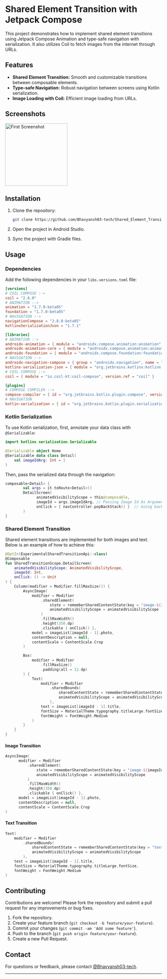# Shared Element Transition with Jetpack Compose

This project demonstrates how to implement shared element transitions using Jetpack Compose Animation and type-safe navigation with serialization. It also utilizes Coil to fetch images from the internet through URLs.

## Features

- **Shared Element Transition:** Smooth and customizable transitions between composable elements.
- **Type-safe Navigation:** Robust navigation between screens using Kotlin serialization.
- **Image Loading with Coil:** Efficient image loading from URLs.

## Screenshots

<img src="https://github.com/user-attachments/assets/46f49444-7fc5-468c-9527-7c07e6d68dda" alt="First Screenshot" style="width: 200px; height: auto; margin-right: 10px;">

## Installation

1. Clone the repository:
    ```sh
    git clone https://github.com/Bhavyansh03-tech/Shared_Element_Transition.git
    ```

2. Open the project in Android Studio.

3. Sync the project with Gradle files.

## Usage

### Dependencies

Add the following dependencies in your `libs.versions.toml` file:

```toml
[versions]
# COIL COMPOSE :->
coil = "2.6.0"
# ANIMATION :->
animation = "1.7.0-beta05"
foundation = "1.7.0-beta05"
# NAVIGATION :->
navigationCompose = "2.8.0-beta05"
kotlinxSerializationJson = "1.7.1"

[libraries]
# ANIMATION :->
androidx-animation = { module = "androidx.compose.animation:animation", version.ref = "animation" }
androidx-animation-core = { module = "androidx.compose.animation:animation-core", version.ref = "animation" }
androidx-foundation = { module = "androidx.compose.foundation:foundation", version.ref = "foundation" }
# NAVIGATION :->
androidx-navigation-compose = { group = "androidx.navigation", name = "navigation-compose", version.ref = "navigationCompose" }
kotlinx-serialization-json = { module = "org.jetbrains.kotlinx:kotlinx-serialization-json", version.ref = "kotlinxSerializationJson" }
# COIL COMPOSE :->
coil = { module = "io.coil-kt:coil-compose", version.ref = "coil" }

[plugins]
# COMPOSE COMPILER :->
compose-compiler = { id = "org.jetbrains.kotlin.plugin.compose", version.ref = "kotlin" }
# NAVIGATION
kotlin-serialization = { id = "org.jetbrains.kotlin.plugin.serialization", version.ref = "kotlin" }
```

### Kotlin Serialization

To use Kotlin serialization, first, annotate your data class with `@Serializable`:

```kotlin
import kotlinx.serialization.Serializable

@Serializable object Home
@Serializable data class Detail(
    val imageIdArg: Int = 1
)
```
Then, pass the serialized data through the navigation:

```kotlin
composable<Detail> {
        val args = it.toRoute<Detail>()
        DetailScreen(
              animatedVisibilityScope = this@composable,
              imageId = args.imageIdArg, // Passing Image Id As Argument.
              onClick = { navController.popBackStack() }  // Going back to previous activity by removing it from back stack.
        )
}
```

### Shared Element Transition

Shared element transitions are implemented for both images and text. Below is an example of how to achieve this:

```kotlin
@OptIn(ExperimentalSharedTransitionApi::class)
@Composable
fun SharedTransitionScope.DetailScreen(
    animatedVisibilityScope: AnimatedVisibilityScope,
    imageId: Int,
    onClick: () -> Unit
) {
    Column(modifier = Modifier.fillMaxSize()) {
        AsyncImage(
            modifier = Modifier
                .sharedElement(
                    state = rememberSharedContentState(key = "image-${imageId}"),
                    animatedVisibilityScope = animatedVisibilityScope
                )
                .fillMaxWidth()
                .height(350.dp)
                .clickable { onClick() },
            model = imageList[imageId - 1].photo,
            contentDescription = null,
            contentScale = ContentScale.Crop
        )

        Box(
            modifier = Modifier
                .fillMaxSize()
                .padding(all = 12.dp)
        ) {
            Text(
                modifier = Modifier
                    .sharedBounds(
                        sharedContentState = rememberSharedContentState(key = "text-${imageId}"),
                        animatedVisibilityScope = animatedVisibilityScope
                    ),
                text = imageList[imageId - 1].title,
                fontSize = MaterialTheme.typography.titleLarge.fontSize,
                fontWeight = FontWeight.Medium
            )
        }
    }
}
```

#### Image Transition
```kotlin
AsyncImage(
      modifier = Modifier
          .sharedElement(
              state = rememberSharedContentState(key = "image-${imageId}"),
              animatedVisibilityScope = animatedVisibilityScope
          )
          .fillMaxWidth()
          .height(350.dp)
          .clickable { onClick() },
      model = imageList[imageId - 1].photo,
      contentDescription = null,
      contentScale = ContentScale.Crop
)
```

#### Text Transition

```kotlin
Text(
    modifier = Modifier
        .sharedBounds(
            sharedContentState = rememberSharedContentState(key = "text-${imageId}"),
            animatedVisibilityScope = animatedVisibilityScope
        ),
    text = imageList[imageId - 1].title,
    fontSize = MaterialTheme.typography.titleLarge.fontSize,
    fontWeight = FontWeight.Medium
)
```


## Contributing

Contributions are welcome! Please fork the repository and submit a pull request for any improvements or bug fixes.

1. Fork the repository.
2. Create your feature branch (`git checkout -b feature/your-feature`).
3. Commit your changes (`git commit -am 'Add some feature'`).
4. Push to the branch (`git push origin feature/your-feature`).
5. Create a new Pull Request.

## Contact

For questions or feedback, please contact [@Bhavyansh03-tech](https://github.com/Bhavyansh03-tech).

---
